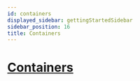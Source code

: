 ```yaml
---
id: containers
displayed_sidebar: gettingStartedSidebar
sidebar_position: 16
title: Containers
---
```


# [Containers](/reference/containers/)